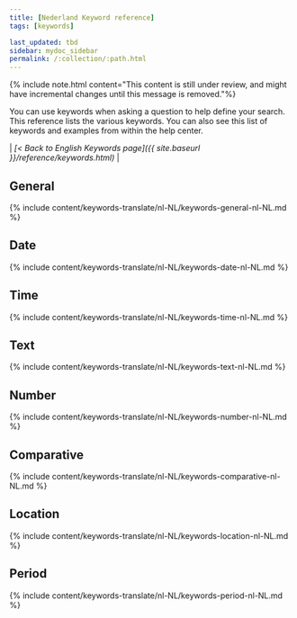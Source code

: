 ```yaml
---
title: [Nederland Keyword reference]
tags: [keywords]

last_updated: tbd
sidebar: mydoc_sidebar
permalink: /:collection/:path.html
---
```

{% include note.html content="This content is still under review, and might have incremental changes until this message is removed."%}

You can use keywords when asking a question to help define your search. This
reference lists the various keywords. You can also see this list of keywords and
examples from within the help center.

| _[< Back to English Keywords page]({{ site.baseurl }}/reference/keywords.html)_ |

## General

{% include content/keywords-translate/nl-NL/keywords-general-nl-NL.md %}

## Date

{% include content/keywords-translate/nl-NL/keywords-date-nl-NL.md %}

## Time

{% include content/keywords-translate/nl-NL/keywords-time-nl-NL.md %}

## Text

{% include content/keywords-translate/nl-NL/keywords-text-nl-NL.md %}

## Number

{% include content/keywords-translate/nl-NL/keywords-number-nl-NL.md %}

## Comparative

{% include content/keywords-translate/nl-NL/keywords-comparative-nl-NL.md %}

## Location

{% include content/keywords-translate/nl-NL/keywords-location-nl-NL.md %}

## Period

{% include content/keywords-translate/nl-NL/keywords-period-nl-NL.md %}

<!-- ## Help

{% include content/keywords-translate/nl-NL/keywords-help-nl-NL.md %} -->

